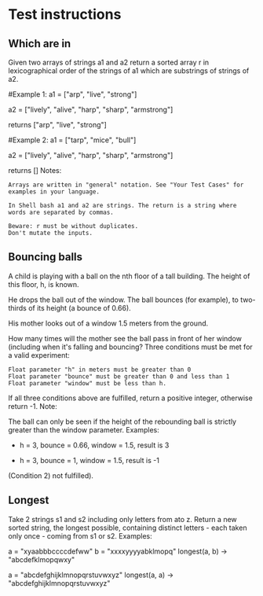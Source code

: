# Test instructions

## Which are in

Given two arrays of strings a1 and a2 return a sorted array r in lexicographical order of the strings of a1 which are substrings of strings of a2.

#Example 1: a1 = ["arp", "live", "strong"]

a2 = ["lively", "alive", "harp", "sharp", "armstrong"]

returns ["arp", "live", "strong"]

#Example 2: a1 = ["tarp", "mice", "bull"]

a2 = ["lively", "alive", "harp", "sharp", "armstrong"]

returns [] Notes:

    Arrays are written in "general" notation. See "Your Test Cases" for examples in your language.

    In Shell bash a1 and a2 are strings. The return is a string where words are separated by commas.

    Beware: r must be without duplicates.
    Don't mutate the inputs.

## Bouncing balls

A child is playing with a ball on the nth floor of a tall building. The height of this floor, h, is known.

He drops the ball out of the window. The ball bounces (for example), to two-thirds of its height (a bounce of 0.66).

His mother looks out of a window 1.5 meters from the ground.

How many times will the mother see the ball pass in front of her window (including when it's falling and bouncing? Three conditions must be met for a
valid experiment:

    Float parameter "h" in meters must be greater than 0
    Float parameter "bounce" must be greater than 0 and less than 1
    Float parameter "window" must be less than h.

If all three conditions above are fulfilled, return a positive integer, otherwise return -1. Note:

The ball can only be seen if the height of the rebounding ball is strictly greater than the window parameter. Examples:

- h = 3, bounce = 0.66, window = 1.5, result is 3

- h = 3, bounce = 1, window = 1.5, result is -1

(Condition 2) not fulfilled).

## Longest

Take 2 strings s1 and s2 including only letters from ato z. Return a new sorted string, the longest possible, containing distinct letters - each taken
only once - coming from s1 or s2. Examples:

a = "xyaabbbccccdefww" b = "xxxxyyyyabklmopq" longest(a, b) -> "abcdefklmopqwxy"

a = "abcdefghijklmnopqrstuvwxyz" longest(a, a) -> "abcdefghijklmnopqrstuvwxyz"
